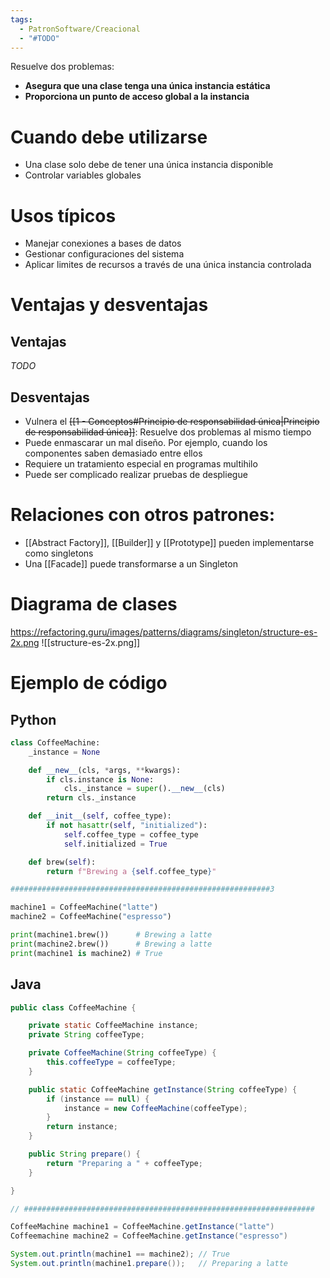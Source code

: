 ```yaml
---
tags:
  - PatronSoftware/Creacional
  - "#TODO"
---
```

Resuelve dos problemas:
- **Asegura que una clase tenga una única instancia estática**
- **Proporciona un punto de acceso global a la instancia**
# Cuando debe utilizarse
- Una clase solo debe de tener una única instancia disponible
- Controlar variables globales
# Usos típicos
- Manejar conexiones a bases de datos
- Gestionar configuraciones del sistema
- Aplicar limites de recursos a través de una única instancia controlada
# Ventajas y desventajas
## Ventajas
*TODO*
## Desventajas
- Vulnera el ~~[[1 - Conceptos#Principio de responsabilidad única|Principio de responsabilidad única]]~~: Resuelve dos problemas al mismo tiempo
- Puede enmascarar un mal diseño. Por ejemplo, cuando los componentes saben demasiado entre ellos
- Requiere un tratamiento especial en programas multihilo
- Puede ser complicado realizar pruebas de despliegue
# Relaciones con otros patrones:
- [[Abstract Factory]], [[Builder]] y [[Prototype]] pueden implementarse como singletons
- Una [[Facade]] puede transformarse a un Singleton
# Diagrama de clases
https://refactoring.guru/images/patterns/diagrams/singleton/structure-es-2x.png
![[structure-es-2x.png]]
# Ejemplo de código
## Python
```python
class CoffeeMachine:
	_instance = None

	def __new__(cls, *args, **kwargs):
		if cls.instance is None:
			cls._instance = super().__new__(cls)
		return cls._instance

	def __init__(self, coffee_type):
		if not hasattr(self, "initialized"):
			self.coffee_type = coffee_type
			self.initialized = True

	def brew(self):
		return f"Brewing a {self.coffee_type}"

##########################################################3

machine1 = CoffeeMachine("latte")
machine2 = CoffeeMachine("espresso")

print(machine1.brew())      # Brewing a latte
print(machine2.brew())      # Brewing a latte
print(machine1 is machine2) # True
```
## Java
```java
public class CoffeeMachine {

	private static CoffeeMachine instance;
	private String coffeeType;

	private CoffeeMachine(String coffeeType) {
		this.coffeeType = coffeeType;
	}

	public static CoffeeMachine getInstance(String coffeeType) {
		if (instance == null) {
			instance = new CoffeeMachine(coffeeType);
		}
		return instance;
	}

	public String prepare() {
		return "Preparing a " + coffeeType;
	}

}

// #################################################################

CoffeeMachine machine1 = CoffeeMachine.getInstance("latte")
Coffeemachine machine2 = CoffeeMachine.getInstance("espresso")

System.out.println(machine1 == machine2); // True
System.out.println(machine1.prepare());   // Preparing a latte
```